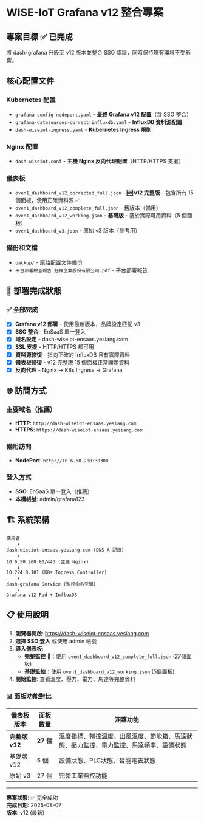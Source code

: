 # WISE-IoT Grafana v12 整合專案

## 專案目標 ✅ 已完成
將 dash-grafana 升級至 v12 版本並整合 SSO 認證，同時保持現有環境不受影響。

## 核心配置文件

### Kubernetes 配置
- `grafana-config-nodeport.yaml` - **最終 Grafana v12 配置**（含 SSO 整合）
- `grafana-datasources-correct-influxdb.yaml` - **InfluxDB 資料源配置**
- `dash-wiseiot-ingress.yaml` - **Kubernetes Ingress 規則**

### Nginx 配置
- `dash-wiseiot.conf` - **主機 Nginx 反向代理配置**（HTTP/HTTPS 支援）

### 儀表板
- `oven1_dashboard_v12_corrected_full.json` - **🆕 v12 完整版** - 包含所有 15 個面板，使用正確資料源 ✅
- `oven1_dashboard_v12_complete_full.json` - 舊版本（備用）
- `oven1_dashboard_v12_working.json` - **基礎版** - 基於實際可用資料（5 個面板）
- `oven1_dashboard_v3.json` - 原始 v3 版本（參考用）

### 備份和文檔
- `backup/` - 原始配置文件備份
- `平台部署檢查報告_鈺祥企業股份有限公司.pdf` - 平台部署報告

## 🎉 部署完成狀態

### ✅ 全部完成
- [x] **Grafana v12 部署** - 使用最新版本，品牌設定匹配 v3
- [x] **SSO 整合** - EnSaaS 單一登入
- [x] **域名設定** - dash-wiseiot-ensaas.yesiang.com
- [x] **SSL 支援** - HTTP/HTTPS 都可用
- [x] **資料源修復** - 指向正確的 InfluxDB 且有實際資料
- [x] **儀表板修復** - v12 完整版 15 個面板正常顯示資料
- [x] **反向代理** - Nginx → K8s Ingress → Grafana

## 🌐 訪問方式

### 主要域名（推薦）
- **HTTP**: `http://dash-wiseiot-ensaas.yesiang.com`
- **HTTPS**: `https://dash-wiseiot-ensaas.yesiang.com`

### 備用訪問
- **NodePort**: `http://10.6.50.200:30300`

### 登入方式
- **SSO**: EnSaaS 單一登入（推薦）
- **本機帳號**: admin/grafana123

## 🏗️ 系統架構

```
使用者
    ↓
dash-wiseiot-ensaas.yesiang.com (DNS A 記錄)
    ↓
10.6.50.200:80/443 (主機 Nginx)
    ↓
10.224.0.101 (K8s Ingress Controller)  
    ↓
dash-grafana Service (監控命名空間)
    ↓  
Grafana v12 Pod + InfluxDB
```

## 📋 使用說明
1. **瀏覽器開啟**: https://dash-wiseiot-ensaas.yesiang.com
2. **選擇 SSO 登入** 或使用 admin 帳號
3. **導入儀表板**: 
   - **完整監控** 🌟：使用 `oven1_dashboard_v12_complete_full.json` (27個面板)
   - **基礎監控**：使用 `oven1_dashboard_v12_working.json` (5個面板)
4. **開始監控**: 查看溫度、壓力、電力、馬達等完整資料

### 📊 面板功能對比
| 儀表板版本 | 面板數量 | 涵蓋功能 |
|-----------|---------|----------|
| **完整版 v12** | **27 個** | 溫度指標、輔控溫度、出風溫度、節能箱、馬達狀態、壓力監控、電力監控、馬達頻率、設備狀態 |
| 基礎版 v12 | 5 個 | 設備狀態、PLC狀態、智能電表狀態 |
| 原始 v3 | 27 個 | 完整工業監控功能 |

---
**專案狀態**: ✅ 完全成功  
**完成日期**: 2025-08-07  
**版本**: v12 (最新)